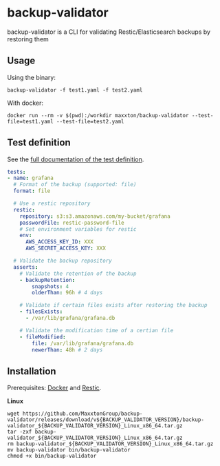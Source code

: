 # backup-validator
backup-validator is a CLI for validating Restic/Elasticsearch backups by restoring them

## Usage
Using the binary:
```shell
backup-validator -f test1.yaml -f test2.yaml
```

With docker:
```shell
docker run --rm -v $(pwd):/workdir maxxton/backup-validator --test-file=test1.yaml --test-file=test2.yaml
```

## Test definition
See the [full documentation of the test definition](./docs/definition.md).

```yaml
tests:
- name: grafana
  # Format of the backup (supported: file)
  format: file

  # Use a restic repository
  restic:
    repository: s3:s3.amazonaws.com/my-bucket/grafana
    passwordFile: restic-password-file
    # Set environment variables for restic
    env:
      AWS_ACCESS_KEY_ID: XXX
      AWS_SECRET_ACCESS_KEY: XXX

  # Validate the backup repository
  asserts:
    # Validate the retention of the backup
    - backupRetention:
        snapshots: 4
        olderThan: 96h # 4 days

    # Validate if certain files exists after restoring the backup
    - filesExists:
      - /var/lib/grafana/grafana.db

    # Validate the modification time of a certian file
    - fileModified:
        file: /var/lib/grafana/grafana.db
        newerThan: 48h # 2 days
```

## Installation

Prerequisites: [Docker](https://www.docker.com/) and [Restic](https://restic.net/).

**Linux**
```shell
wget https://github.com/MaxxtonGroup/backup-validator/releases/download/v${BACKUP_VALIDATOR_VERSION}/backup-validator_${BACKUP_VALIDATOR_VERSION}_Linux_x86_64.tar.gz
tar -zxf backup-validator_${BACKUP_VALIDATOR_VERSION}_Linux_x86_64.tar.gz
rm backup-validator_${BACKUP_VALIDATOR_VERSION}_Linux_x86_64.tar.gz
mv backup-validator bin/backup-validator
chmod +x bin/backup-validator
```
